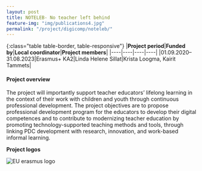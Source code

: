 ```yaml
---
layout: post
title: NOTELEB- No teacher left behind  
feature-img: "img/publications4.jpg"
permalink: "/project/digicomp/noteleb/"
---
```


{:class="table table-border, table-responsive"}
|**Project period**|**Funded by**|**Local coordinator**|**Project members**|
|----|----|----|----|
|01.09.2020–31.08.2023|Erasmus+ KA2|Linda Helene Sillat|Krista Loogma, Kairit Tammets|

#### Project overview
The project will importantly support teacher educators’ lifelong learning in the context of their work with children and youth through continuous professional development. The project objectives are to propose professional development program for the educators to develop their digital competences and to contribute to modernizing teacher education by promoting technology-supported teaching methods and tools, through linking PDC development with research, innovation, and work-based informal learning.


**Project logos**
<div> 
    <img class="img-fluid-innews" src="{{ '/img/financier_logos/erasmus_K2.jpg' | prepend: site.baseurl }}" alt="EU erasmus logo">
</div>
